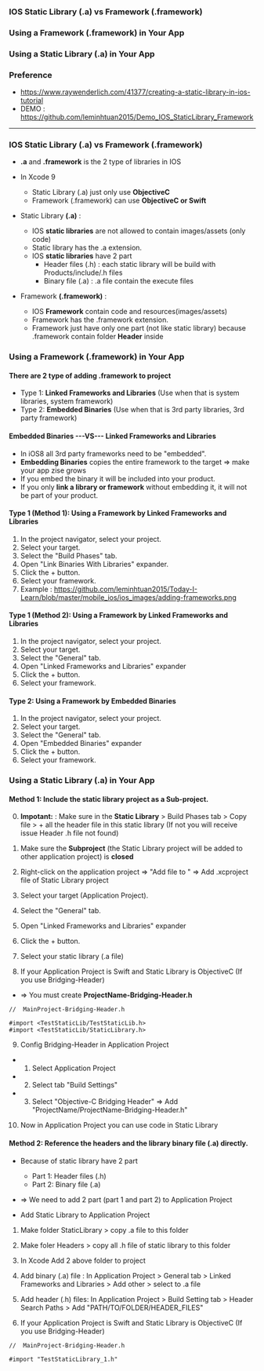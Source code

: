 
### IOS Static Library (.a) vs Framework (.framework)
### Using a Framework (.framework) in Your App
### Using a Static Library (.a) in Your App
### Preference
  * https://www.raywenderlich.com/41377/creating-a-static-library-in-ios-tutorial
  * DEMO : https://github.com/leminhtuan2015/Demo_IOS_StaticLibrary_Framework

--------------------------------------------------------------------------

### IOS Static Library (.a) vs Framework (.framework)
* **.a** and **.framework** is the 2 type of libraries in IOS
* In Xcode 9
  * Static Library (.a) just only use **ObjectiveC**
  * Framework (.framework) can use **ObjectiveC or Swift**

* Static Library **(.a)** : 
  * IOS **static libraries** are not allowed to contain images/assets (only code)
  * Static library has the .a extension.
  * IOS **static libraries** have 2 part
    * Header files (.h) : each static library will be build with Products/include/.h files
    * Binary file (.a) : .a file contain the execute files
  
* Framework **(.framework)** :  
  * IOS **Framework** contain code and resources(images/assets)
  * Framework has the .framework extension.
  * Framework just have only one part (not like static library) because .framework contain folder **Header** inside

### Using a Framework (.framework) in Your App

#### **There are 2 type of adding .framework to project**
  * Type 1: **Linked Frameworks and Libraries** (Use when that is system libraries, system framework)
  * Type 2: **Embedded Binaries** (Use when that is 3rd party libraries, 3rd party framework)
  
  
#### Embedded Binaries ---VS--- Linked Frameworks and Libraries
  * In iOS8 all 3rd party frameworks need to be "embedded".
  * **Embedding Binaries** copies the entire framework to the target => make your app zise grows
  * If you embed the binary it will be included into your product. 
  * If you only **link a library or framework** without embedding it, it will not be part of your product.

#### **Type 1 (Method 1): Using a Framework by Linked Frameworks and Libraries**

1. In the project navigator, select your project.
2. Select your target.
3. Select the "Build Phases" tab.
4. Open "Link Binaries With Libraries" expander.
5. Click the + button.
6. Select your framework.
7. Example : https://github.com/leminhtuan2015/Today-I-Learn/blob/master/mobile_ios/ios_images/adding-frameworks.png

#### **Type 1 (Method 2): Using a Framework by Linked Frameworks and Libraries**

1. In the project navigator, select your project.
2. Select your target.
3. Select the "General" tab.
4. Open "Linked Frameworks and Libraries" expander
5. Click the + button.
6. Select your framework.

#### **Type 2: Using a Framework by Embedded Binaries**

1. In the project navigator, select your project.
2. Select your target.
3. Select the "General" tab.
4. Open "Embedded Binaries" expander
5. Click the + button.
6. Select your framework.

### Using a Static Library (.a) in Your App

#### Method 1: Include the static library project as a Sub-project.

0. **Impotant:** : Make sure in the **Static Library** > Build Phases tab > Copy file > + all the header file in this static library (If not you will receive issue Header .h file not found)

1. Make sure the **Subproject** (the Static Library project will be added to other application project) is **closed**
2. Right-click on the application project => "Add file to " => Add .xcproject file of Static Library project
3. Select your target (Application Project).
4. Select the "General" tab.
5. Open "Linked Frameworks and Libraries" expander
6. Click the + button.
7. Select your static library (.a file)
8. If your Application Project is Swift and Static Library is ObjectiveC (If you use Bridging-Header)
  * => You must create **ProjectName-Bridging-Header.h**

```objc
//  MainProject-Bridging-Header.h

#import <TestStaticLib/TestStaticLib.h>
#import <TestStaticLib/StaticLibrary.h>
```

9. Config Bridging-Header in Application Project
  * 1. Select Application Project 
  * 2. Select tab "Build Settings"
  * 3. Select "Objective-C Bridging Header" => Add "ProjectName/ProjectName-Bridging-Header.h"

10. Now in Application Project you can use code in Static Library



#### Method 2: Reference the headers and the library binary file (.a) directly.

* Because of static library have 2 part
  * Part 1: Header files (.h)
  * Part 2: Binary file (.a)
* => We need to add 2 part (part 1 and part 2) to Application Project

* Add Static Library to Application Project

1. Make folder StaticLibrary > copy .a file to this folder
2. Make foler Headers > copy all .h file of static library to this folder
3. In Xcode Add 2 above folder to project
4. Add binary (.a) file : In Application Project > General tab > Linked Frameworks and Libraries > Add other > select to .a file
5. Add header (.h) files: In Application Project > Build Setting tab >  Header Search Paths > Add "PATH/TO/FOLDER/HEADER_FILES"

6. If your Application Project is Swift and Static Library is ObjectiveC  (If you use Bridging-Header)

```objc
//  MainProject-Bridging-Header.h

#import "TestStaticLibrary_1.h"
```






